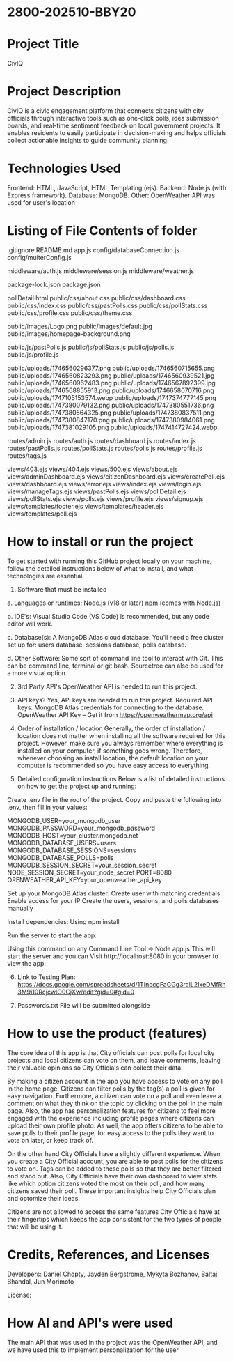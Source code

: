 # 2800-202510-BBY20

# Project Title
CivIQ

# Project Description
CivIQ is a civic engagement platform that connects citizens with city officials through interactive tools such as one-click polls, idea submission boards, and real-time sentiment feedback on local government projects. It enables residents to easily participate in decision-making and helps officials collect actionable insights to guide community planning.

# Technologies Used
Frontend: HTML, JavaScript, HTML Templating (ejs).
Backend: Node.js (with Express framework).
Database: MongoDB.
Other: OpenWeather API was used for user's location

# Listing of File Contents of folder 
.gitignore
README.md
app.js
config/databaseConnection.js
config/multerConfig.js

middleware/auth.js
middleware/session.js
middleware/weather.js

package-lock.json
package.json

pollDetail.html
public/css/about.css
public/css/dashboard.css
public/css/index.css
public/css/pastPolls.css
public/css/pollStats.css
public/css/profile.css
public/css/theme.css

public/images/Logo.png
public/images/default.jpg
public/images/homepage-background.png

public/js/pastPolls.js
public/js/pollStats.js
public/js/polls.js
public/js/profile.js

public/uploads/1746560296377.png
public/uploads/1746560715655.png
public/uploads/1746560823293.png
public/uploads/1746560939521.jpg
public/uploads/1746560962483.png
public/uploads/1746567892399.jpg
public/uploads/1746568855913.png
public/uploads/1746658070716.png
public/uploads/1747105153574.webp
public/uploads/1747374777145.png
public/uploads/1747380079132.png
public/uploads/1747380551736.png
public/uploads/1747380564325.png
public/uploads/1747380837511.png
public/uploads/1747380847170.png
public/uploads/1747380984061.png
public/uploads/1747381029105.png
public/uploads/1747414727424.webp

routes/admin.js
routes/auth.js
routes/dashboard.js
routes/index.js
routes/pastPolls.js
routes/pollStats.js
routes/polls.js
routes/profile.js
routes/tags.js

views/403.ejs
views/404.ejs
views/500.ejs
views/about.ejs
views/adminDashboard.ejs
views/citizenDashboard.ejs
views/createPoll.ejs
views/dashboard.ejs
views/error.ejs
views/index.ejs
views/login.ejs
views/manageTags.ejs
views/pastPolls.ejs
views/pollDetail.ejs
views/pollStats.ejs
views/polls.ejs
views/profile.ejs
views/signup.ejs
views/templates/footer.ejs
views/templates/header.ejs
views/templates/poll.ejs


# How to install or run the project

To get started with running this GitHub project locally on your machine, 
follow the detailed instructions below of what to install, and what technologies are 
essential.

1. Software that must be installed

 a. Languages or runtimes:
 Node.js (v18 or later)
 npm (comes with Node.js)

  b. IDE's:
 Visual Studio Code (VS Code) is recommended, but any code editor will work.

 c. Database(s): 
 A MongoDB Atlas cloud database. You’ll need a free cluster set up for:
 users database, 
 sessions database, 
 polls database.

 d. Other Software:
 Some sort of command line tool to interact with Git. 
 This can be command line, terminal or git bash.
 Sourcetree can also be used for a more visual option.

 2. 3rd Party API's
 OpenWeather API is needed to run this project.

 3. API keys?
 Yes, APi keys are needed to run this project.
 Required API keys:
 MongoDB Atlas credentials for connecting to the database.
 OpenWeather API Key – Get it from https://openweathermap.org/api

4. Order of installation / location
Generally, the order of installation / location does not matter when installing all the software required for 
this project. However, make sure you always remember where everything is installed on your computer, if something
goes wrong. Therefore, whenever choosing an install location, the default location on your computer is recommended
so you have easy access to everything.

5. Detailed configuration instructions
Below is a list of detailed instructions on how to get the project up and running:

Create .env file in the root of the project.
Copy and paste the following into .env, then fill in your values:

MONGODB_USER=your_mongodb_user
MONGODB_PASSWORD=your_mongodb_password
MONGODB_HOST=your_cluster.mongodb.net
MONGODB_DATABASE_USERS=users
MONGODB_DATABASE_SESSIONS=sessions
MONGODB_DATABASE_POLLS=polls
MONGODB_SESSION_SECRET=your_session_secret
NODE_SESSION_SECRET=your_node_secret
PORT=8080
OPENWEATHER_API_KEY=your_openweather_api_key

Set up your MongoDB Atlas cluster:
Create user with matching credentials
Enable access for your IP
Create the users, sessions, and polls databases manually

Install dependencies:
Using npm install

Run the server to start the app:

Using this command on any Command Line Tool -> Node app.js
This will start the server and you can Visit http://localhost:8080 in your browser to view the app.


6. Link to Testing Plan:
https://docs.google.com/spreadsheets/d/1TInocgFaGGg3ralL2IxeDMfRh3M9i10RcjcwIO0CjXw/edit?gid=0#gid=0


7. Passwords.txt 
File will be submitted alongside 

# How to use the product (features)

The core idea of this app is that City officials can post polls for local city projects 
and local citizens can vote on them, and leave comments, leaving their valuable opinions
so City Officials can collect their data.

By making a citizen account in the app you have access to vote on any poll in the home page. Citizens can filter polls
by the tag(s) a poll is given for easy navigation. Furthermore, a citizen can vote on a poll and even leave a comment
on what they think on the topic by clicking on the poll in the main page. Also, the app has personalization features for
citizens to feel more engaged with the experience including profile pages where citizens can upload their own profile photo. 
As well, the app offers citizens to be able to save polls to their profile page, for easy access to the polls they want to 
vote on later, or keep track of. 

On the other hand City Officials have a slightly different experience. When you create a City Official account, you are able to 
post polls for the citizens to vote on. Tags can be added to these polls so that they are better filtered and stand out. Also, City Officials have their own dashboard to view stats like which option citizens voted the most on their poll, and how many citizens saved their poll. These important insights help City Officials plan and optomize their ideas.

Citizens are not allowed to access the same features City Officials have at their fingertips which keeps the app consistent 
for the two types of people that will be using it.


# Credits, References, and Licenses

Developers:
Daniel Chopty,
Jayden Bergstrome, 
Mykyta Bozhanov, 
Baltaj Bhandal, 
Jun Morimoto

License:


# How AI and API's were used

The main API that was used in the project was the OpenWeather API, and we have used this to implement personalization
for the user 







